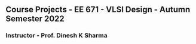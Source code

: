 ##  Course Projects - EE 671 - VLSI Design - Autumn Semester 2022
### Instructor - Prof. Dinesh K Sharma
